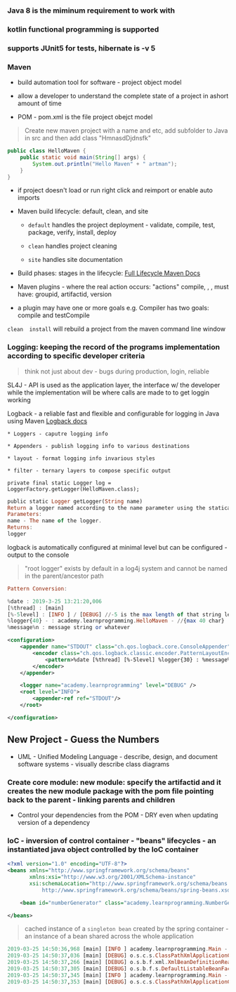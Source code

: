 ### Java 8 is the miminum requirement to work with

### kotlin functional programming is supported

### supports JUnit5 for tests, hibernate is -v 5

### Maven

* build automation tool for software - project object model

* allow a developer to understand the complete state of a project in ashort amount of time

* POM - pom.xml is the file project obejct model

> Create new maven project with a name and etc, add subfolder to Java in src and then add class "HmnasdDjdnsfk"

```java
public class HelloMaven {
    public static void main(String[] args) {
        System.out.println("Hello Maven" + " artman");
    }
}
```

* if project doesn't load or run right click and reimport or enable auto imports

* Maven build lifecycle: default, clean, and site

    * `default` handles the project deployment - validate, compile, test, package, verify, install, deploy

    * `clean` handles project cleaning 

    * `site` handles site documentation

* Build phases: stages in the lifecycle: [Full Lifecycle Maven Docs](https://maven.apache.org/guides/introduction/introduction-to-the-lifecycle.html#Lifecycle_Reference)

* Maven plugins - where the real action occurs: "actions" compile, <build/>, <reporting />, must have: groupid, artifactid, version

* a plugin may have one or more goals e.g. Compiler has two goals: compile and testCompile

`clean  install` will rebuild a project from  the maven command line window

### Logging: keeping the record of the programs implementation according to specific developer criteria

> think not just about dev - bugs during production, login, reliable

SL4J - API is used as the application layer, the interface w/ the developer while the implementation will be where calls are made to to get loggin working

Logback - a reliable fast and flexible and configurable for logging in Java using Maven [Logback docs](https://logback.qos.ch/documentation.html)

    * Loggers - caputre logging info

    * Appenders - publish logging info to various destinations

    * layout - format logging info invarious styles

    * filter - ternary layers to compose specific output

`private final static Logger log = LoggerFactory.getLogger(HelloMaven.class);`

```haskell
public static Logger getLogger(String name)
Return a logger named according to the name parameter using the statically bound ILoggerFactory instance.
Parameters:
name - The name of the logger.
Returns:
logger
```

logback is automatically configured at minimal level but can be configured - output to the console

> "root logger" exists by default in a log4j system and cannot be named in the parent/ancestor path

```haskell
Pattern Conversion:

%date : 2019-3-25 13:21:20,006
[%thread] : [main]
[%-5level] : [INFO ] / [DEBUG] //-5 is the max length of that string left justified
%logger{40} - : academy.learnprogramming.HelloMaven - //{max 40 char}
%message%n : message string or whatever
```

```xml
<configuration>
    <appender name="STDOUT" class="ch.qos.logback.core.ConsoleAppender">
        <encoder class="ch.qos.logback.classic.encoder.PatternLayoutEncoder">
            <pattern>%date [%thread] [%-5level] %logger{30} : %message%n</pattern>
        </encoder>
    </appender>

    <logger name="academy.learnprogramming" level="DEBUG" />
    <root level="INFO">
        <appender-ref ref="STDOUT"/>
    </root>

</configuration>
```

## New Project - Guess the Numbers

* UML - Unified Modeling Language - describe, design, and document software systems - visually describe class diagrams

### Create core module: new module: specify the artifactid and it creates the new module package with the pom file pointing back to the parent - linking parents and children

* Control your dependencies from the POM - DRY even when updating version of a dependency

### IoC - inversion of control container - "beans" lifecycles - an instantiated java object controlled by the IoC container

```xml
<?xml version="1.0" encoding="UTF-8"?>
<beans xmlns="http://www.springframework.org/schema/beans"
       xmlns:xsi="http://www.w3.org/2001/XMLSchema-instance"
       xsi:schemaLocation="http://www.springframework.org/schema/beans
           http://www.springframework.org/schema/beans/spring-beans.xsd">

    <bean id="numberGenerator" class="academy.learnprogramming.NumberGeneratorIMPL"/>

</beans>
```
> cached instance of a `singleton bean` created by the spring container - an instance of a bean shared across the whole application

```haskell
2019-03-25 14:50:36,968 [main] [INFO ] academy.learnprogramming.Main - GTN game
2019-03-25 14:50:37,036 [main] [DEBUG] o.s.c.s.ClassPathXmlApplicationContext - Refreshing org.springframework.context.support.ClassPathXmlApplicationContext@1700915
2019-03-25 14:50:37,266 [main] [DEBUG] o.s.b.f.xml.XmlBeanDefinitionReader - Loaded 1 bean definitions from class path resource [beans.xml]
2019-03-25 14:50:37,305 [main] [DEBUG] o.s.b.f.s.DefaultListableBeanFactory - Creating shared instance of singleton bean 'numberGenerator'
2019-03-25 14:50:37,345 [main] [INFO ] academy.learnprogramming.Main - Number = 90
2019-03-25 14:50:37,353 [main] [DEBUG] o.s.c.s.ClassPathXmlApplicationContext - Closing org.springframework.context.support.ClassPathXmlApplicationContext@1700915, started on Mon Mar 25 14:50:37 MDT 2019
```













